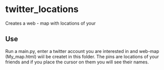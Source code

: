 # twitter_locations
Creates a web - map with locations of your 
## Use
Run a main.py, enter a twitter account you are interested in and web-map (My_map.html) wiil be createt in this folder.
The pins are locations of your friends and if you place the cursor on them you will see their names.
